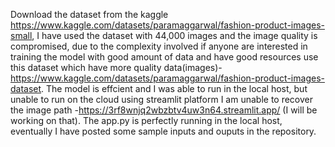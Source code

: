 Download the dataset from the kaggle https://www.kaggle.com/datasets/paramaggarwal/fashion-product-images-small, I have used the dataset with 44,000 images and the image quality is compromised, due to the complexity involved if anyone are interested in training the model with good amount of data and have good resources use this dataset which have more quality data(images)-https://www.kaggle.com/datasets/paramaggarwal/fashion-product-images-dataset. The model is effcient and I was able to run in the local host, but unable to run on the cloud using streamlit platform I am unable to recover the image path -https://3rf8wnjq2wbzbtv4uw3n64.streamlit.app/ (I will be working on that). The app.py is perfectly running in the local host, eventually I have posted some sample inputs and ouputs in the repository.
